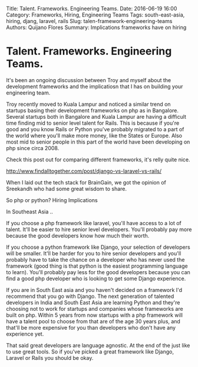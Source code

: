 Title: Talent. Frameworks. Engineering Teams.
Date: 2016-06-19 16:00
Category: Frameworks, Hiring, Engineering Teams
Tags: south-east-asia, hiring, djang, laravel, rails
Slug: talen-framework-engineering-teams
Authors: Quijano Flores
Summary: Implications frameworks have on hiring

# Talent. Frameworks. Engineering Teams.


It's been an ongoing discussion between Troy and myself about the development frameworks and the implicatiosn that I has on building your engineering team.


Troy recently moved to Kuala Lampur and noticed a similar trend on startups basing their development frameworks on php as in Bangalore. Several startups both in Bangalore and Kuala Lampur are having a difficult time finding mid to senior level talent for Rails. This is because if you're good and you know Rails or Python you've probably migrated to a part of the world where you'll make more money, like the States or Europe. Also most mid to senior people in this part of the world have been developing on php since circa 2008. 


Check this post out for comparing different frameworks, it's relly quite nice. 

http://www.findalltogether.com/post/django-vs-laravel-vs-rails/


When I laid out the tech stack for BrainGain, we got the opinion of Sreekandh who had some great wisdom to share.


So php or python? Hiring Implications


In Southeast Asia ..

If you choose a php framework like laravel, you'll have access to a lot of talent. It'll be easier to hire senior level developers. You'll probably pay more because the good developers know how much their worth.

If you choose a python framework like Django, your selection of developers will be smaller. It'll be harder for you to hire senior developers and you'll probably have to take the chance on a developer who has never used the framework (good thing is that python is the easiest programming language to learn). You'll probably pay less for the good developers because you can find a good php developer who is looking to get some Django experience.


If you are in South East asia and you haven't decided on a framework I'd recommend that you go with Django. The next generation of talented developers in India and South East Asia are learning Python and they're choosing not to work for startups and companies whose frameworks are built on php. Within 5 years from now startups with a php framework will have a talent pool to choose from that are of the age 30 years plus, and that'll be more expensive for you than developers who don't have any experience yet.

That said great developers are language agnostic. At the end of the just like to use great tools. So if you've picked a great framework like Django, Laravel or Rails you should be okay.